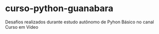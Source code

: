 # curso-python-guanabara
Desafios realizados durante estudo autônomo de Pyhon Básico no canal Curso em Vídeo

